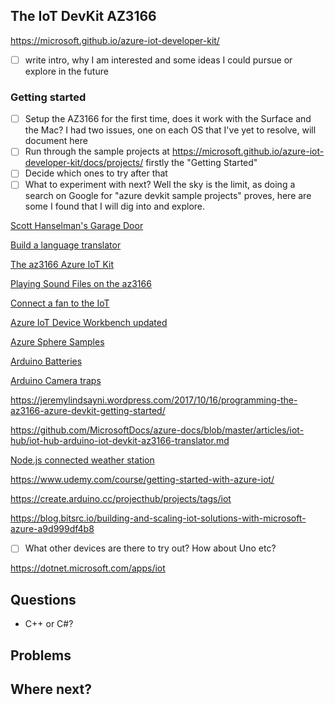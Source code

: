 ## The IoT DevKit AZ3166

https://microsoft.github.io/azure-iot-developer-kit/

- [ ] write intro, why I am interested and some ideas I could pursue or explore in the future

### Getting started

- [ ] Setup the AZ3166 for the first time, does it work with the Surface and the Mac? I had two issues, one on each OS that I've yet to resolve, will document here
- [ ] Run through the sample projects at https://microsoft.github.io/azure-iot-developer-kit/docs/projects/ firstly the "Getting Started"
- [ ] Decide which ones to try after that
- [ ] What to experiment with next? Well the sky is the limit, as doing a search on Google for "azure devkit sample projects" proves, here are some I found that I will dig into and explore.

[Scott Hanselman's Garage Door](https://www.hanselman.com/blog/DidILeaveTheGarageDoorOpenANocodeProjectWithAzureIoTCentralAndTheMXChipDevKit.aspx)

[Build a language translator](https://docs.microsoft.com/en-us/azure/iot-hub/iot-hub-arduino-iot-devkit-az3166-translator)

[The az3166 Azure IoT Kit](https://buildazure.com/azure-iot-devkit-simulator-mxchip-az3166/)

[Playing Sound Files on the az3166](https://medium.com/@johnkennedy_17457/playing-sound-files-on-the-az3166-mxchip-azure-iot-devkit-b99a0e5a9a90)

[Connect a fan to the IoT](https://www.jimbobbennett.io/internet-connected-fan/)

[Azure IoT Device Workbench updated](https://devblogs.microsoft.com/iotdev/azure-iot-device-workbench-bumped-to-0-2-6-with-more-cool-samples-and-huge-performance-improvement/)

[Azure Sphere Samples](https://github.com/Azure/azure-sphere-samples)

[Arduino Batteries](https://openhomeautomation.net/arduino-battery)

[Arduino Camera traps](https://www.google.com/search?q=arduino+camera+trap&rlz=1C1GCEV_enGB844GB844&oq=arduino+camera+trap&aqs=chrome..69i57j33.7119j0j8&sourceid=chrome&ie=UTF-8)

https://jeremylindsayni.wordpress.com/2017/10/16/programming-the-az3166-azure-devkit-getting-started/

https://github.com/MicrosoftDocs/azure-docs/blob/master/articles/iot-hub/iot-hub-arduino-iot-devkit-az3166-translator.md

[Node.js connected weather station](http://thinglabs.io/workshop/js/weather/)

https://www.udemy.com/course/getting-started-with-azure-iot/

https://create.arduino.cc/projecthub/projects/tags/iot

https://blog.bitsrc.io/building-and-scaling-iot-solutions-with-microsoft-azure-a9d999df4b8

- [ ] What other devices are there to try out? How about Uno etc?

https://dotnet.microsoft.com/apps/iot


## Questions

- C++ or C#?
  
## Problems 

##  Where next?
